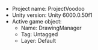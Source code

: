 <!-- UNITY CODE ASSIST INSTRUCTIONS START -->
- Project name: ProjectVoodoo
- Unity version: Unity 6000.0.50f1
- Active game object:
  - Name: DrawingManager
  - Tag: Untagged
  - Layer: Default
<!-- UNITY CODE ASSIST INSTRUCTIONS END -->
